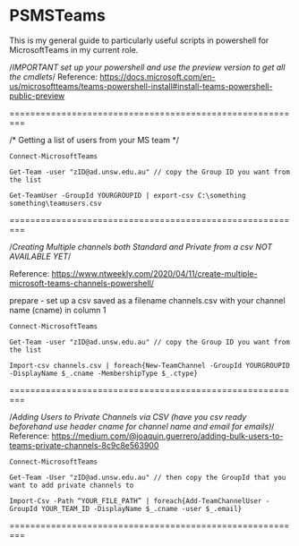 # PSMSTeams

This is my general guide to particularly useful scripts in powershell for MicrosoftTeams in my current role.

/*IMPORTANT set up your powershell and use the preview version to get all the cmdlets*/
Reference: https://docs.microsoft.com/en-us/microsoftteams/teams-powershell-install#install-teams-powershell-public-preview

=========================================================

/* Getting a list of users from your MS team */

	Connect-MicrosoftTeams
	
	Get-Team -user "zID@ad.unsw.edu.au" // copy the Group ID you want from the list
	
	Get-TeamUser -GroupId YOURGROUPID | export-csv C:\something something\teamusers.csv


=========================================================

/*Creating Multiple channels both Standard and Private from a csv NOT AVAILABLE YET*/

Reference: https://www.ntweekly.com/2020/04/11/create-multiple-microsoft-teams-channels-powershell/

prepare - set up a csv saved as a filename channels.csv with your channel name (cname) in column 1

	Connect-MicrosoftTeams
	
	Get-Team -user "zID@ad.unsw.edu.au" // copy the Group ID you want from the list

	Import-csv channels.csv | foreach{New-TeamChannel -GroupId YOURGROUPID -DisplayName $_.cname -MembershipType $_.ctype}


=========================================================

/*Adding Users to Private Channels via CSV (have you csv ready beforehand use header cname for channel name and email for emails)*/
Reference: https://medium.com/@joaquin.guerrero/adding-bulk-users-to-teams-private-channels-8c9c8e563900


	Connect-MicrosoftTeams

	Get-Team -User "zID@ad.unsw.edu.au" // then copy the GroupId that you want to add private channels to

	Import-Csv -Path “YOUR_FILE_PATH” | foreach{Add-TeamChannelUser -GroupId YOUR_TEAM_ID -DisplayName $_.cname -user $_.email}


=========================================================
